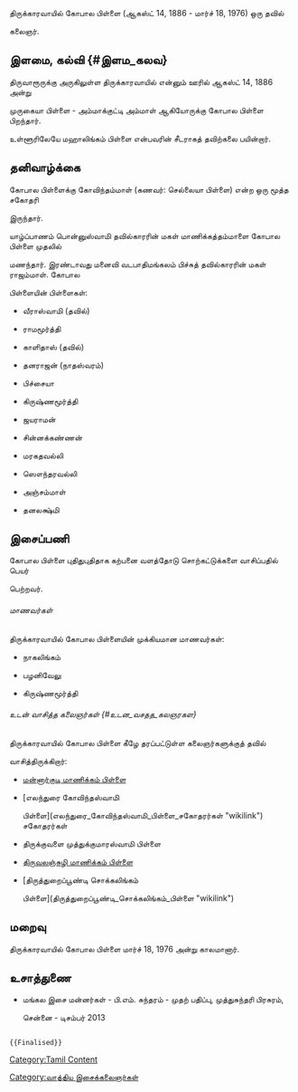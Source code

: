 திருக்காரவாயில் கோபால பிள்ளை (ஆகஸ்ட் 14, 1886 - மார்ச் 18, 1976) ஒரு தவில்
கலைஞர்.

## இளமை, கல்வி {#இளம_கலவ}

திருவாரூருக்கு அருகிலுள்ள திருக்காரவாயில் என்னும் ஊரில் ஆகஸ்ட் 14, 1886 அன்று
முருகையா பிள்ளை - அம்மாக்குட்டி அம்மாள் ஆகியோருக்கு கோபால பிள்ளை பிறந்தார்.

உள்ளூரிலேயே மஹாலிங்கம் பிள்ளை என்பவரின் சீடராகத் தவிற்கலை பயின்றார்.

## தனிவாழ்க்கை

கோபால பிள்ளைக்கு கோவிந்தம்மாள் (கணவர்: செல்லையா பிள்ளை) என்ற ஒரு மூத்த சகோதரி
இருந்தார்.

யாழ்ப்பாணம் பொன்னுஸ்வாமி தவில்காரரின் மகள் மாணிக்கத்தம்மாளை கோபால பிள்ளை முதலில்
மணந்தார். இரண்டாவது மனைவி வடபாதிமங்கலம் பிச்சுத் தவில்காரரின் மகள் ராஜம்மாள். கோபால
பிள்ளையின் பிள்ளைகள்:

-   வீராஸ்வாமி (தவில்)
-   ராமமூர்த்தி
-   காளிதாஸ் (தவில்)
-   தனராஜன் (நாதஸ்வரம்)
-   பிச்சையா
-   கிருஷ்ணமூர்த்தி
-   ஜயராமன்
-   சின்னக்கண்ணன்
-   மரகதவல்லி
-   ஸௌந்தரவல்லி
-   அஞ்சம்மாள்
-   தனலக்ஷ்மி

## இசைப்பணி

கோபால பிள்ளை புதிதுபுதிதாக கற்பனை வளத்தோடு சொற்கட்டுக்களை வாசிப்பதில் பெயர்
பெற்றவர்.

###### மாணவர்கள்

திருக்காரவாயில் கோபால பிள்ளையின் முக்கியமான மாணவர்கள்:

-   நாகலிங்கம்
-   பழனிவேலு
-   கிருஷ்ணமூர்த்தி

###### உடன் வாசித்த கலைஞர்கள் {#உடன_வசதத_கலஞரகள}

திருக்காரவாயில் கோபால பிள்ளை கீழே தரப்பட்டுள்ள கலைஞர்களுக்குத் தவில்
வாசித்திருக்கிறார்:

-   [மன்னார்குடி மாணிக்கம் பிள்ளை](மன்னார்குடி_மாணிக்கம்_பிள்ளை "wikilink")
-   [எலந்துரை கோவிந்தஸ்வாமி
    பிள்ளை](எலந்துரை_கோவிந்தஸ்வாமி_பிள்ளை_சகோதரர்கள் "wikilink") சகோதரர்கள்
-   திருக்குவளை முத்துக்குமாரஸ்வாமி பிள்ளை
-   [திருவலஞ்சுழி மாணிக்கம் பிள்ளை](திருவலஞ்சுழி_மாணிக்கம்_பிள்ளை "wikilink")
-   [திருத்துறைப்பூண்டி சொக்கலிங்கம்
    பிள்ளை](திருத்துறைப்பூண்டி_சொக்கலிங்கம்_பிள்ளை "wikilink")

## மறைவு

திருக்காரவாயில் கோபால பிள்ளை மார்ச் 18, 1976 அன்று காலமானார்.

## உசாத்துணை

-   மங்கல இசை மன்னர்கள் - பி.எம். சுந்தரம் - முதற் பதிப்பு, முத்துசுந்தரி பிரசுரம்,
    சென்னை - டிசம்பர் 2013

```{=mediawiki}
{{Finalised}}
```
[Category:Tamil Content](Category:Tamil_Content "wikilink")
[Category:வாத்திய இசைக்கலைஞர்கள்](Category:வாத்திய_இசைக்கலைஞர்கள் "wikilink")
